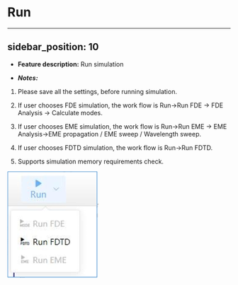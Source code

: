 # Run
---
sidebar_position: 10
---
- **Feature description:**
Run simulation

- ***Notes:***

1. Please save all the settings, before running simulation.

2. If user chooses FDE simulation, the work flow is Run->Run FDE -> FDE Analysis -> Calculate modes.

3. If user chooses EME simulation, the work flow is Run->Run EME -> EME Analysis->EME propagation / EME sweep / Wavelength sweep.

4. If user chooses FDTD simulation, the work flow is Run->Run FDTD.

5. Supports simulation memory requirements check.

!['run'](../../static/img/tutorial/run/run.png)
